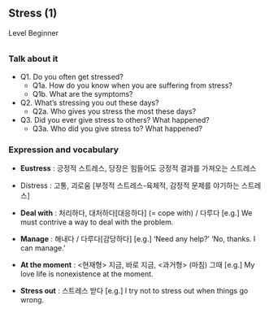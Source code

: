 ## Stress (1)
Level Beginner
###### 

### Talk about it
- Q1. Do you often get stressed?  - Q1a. How do you know when you are suffering from stress?  - Q1b. What are the symptoms?- Q2. What’s stressing you out these days?  - Q2a. Who gives you stress the most these days?- Q3. Did you ever give stress to others? What happened?  - Q3a. Who did you give stress to? What happened?
### Expression and vocabulary
- **Eustress** : 긍정적 스트레스, 당장은 힘들어도 긍정적 결과를 가져오는 스트레스
- Distress : 고통, 괴로움 [부정적 스트레스-육체적, 감정적 문제를 야기하는 스트레스]

- **Deal with** : 처리하다, 대처하다[대응하다] (= cope with)  / 다루다
[e.g.] We must contrive a way to deal with the problem.

- **Manage** : 해내다 / 다루다[감당하다]
[e.g.] ‘Need any help?’ ‘No, thanks. I can manage.’

- **At the moment** : <현재형> 지금, 바로 지금, <과거형> (마침) 그때
[e.g.] My love life is nonexistence at the moment.

- **Stress out** : 스트레스 받다
[e.g.] I try not to stress out when things go wrong.


